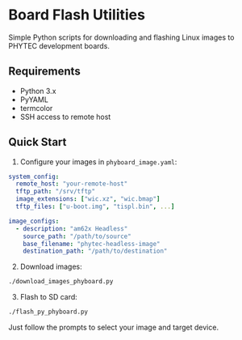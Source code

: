 # Board Flash Utilities

Simple Python scripts for downloading and flashing Linux images to PHYTEC development boards.

## Requirements

- Python 3.x
- PyYAML
- termcolor
- SSH access to remote host

## Quick Start

1. Configure your images in `phyboard_image.yaml`:
```yaml
system_config:
  remote_host: "your-remote-host"
  tftp_path: "/srv/tftp"
  image_extensions: ["wic.xz", "wic.bmap"]
  tftp_files: ["u-boot.img", "tispl.bin", ...]

image_configs:
  - description: "am62x Headless"
    source_path: "/path/to/source"
    base_filename: "phytec-headless-image"
    destination_path: "/path/to/destination"
```

2. Download images:
```bash
./download_images_phyboard.py
```

3. Flash to SD card:
```bash
./flash_py_phyboard.py
```

Just follow the prompts to select your image and target device.
